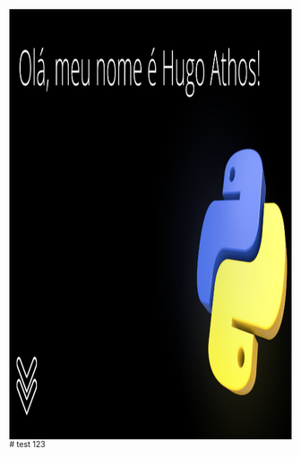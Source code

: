 <img align="center" width="1366" height="768" src="https://github.com/hugoathos144/hugoathos144/blob/main/sampleimagegithub.jpg">
# test 123
